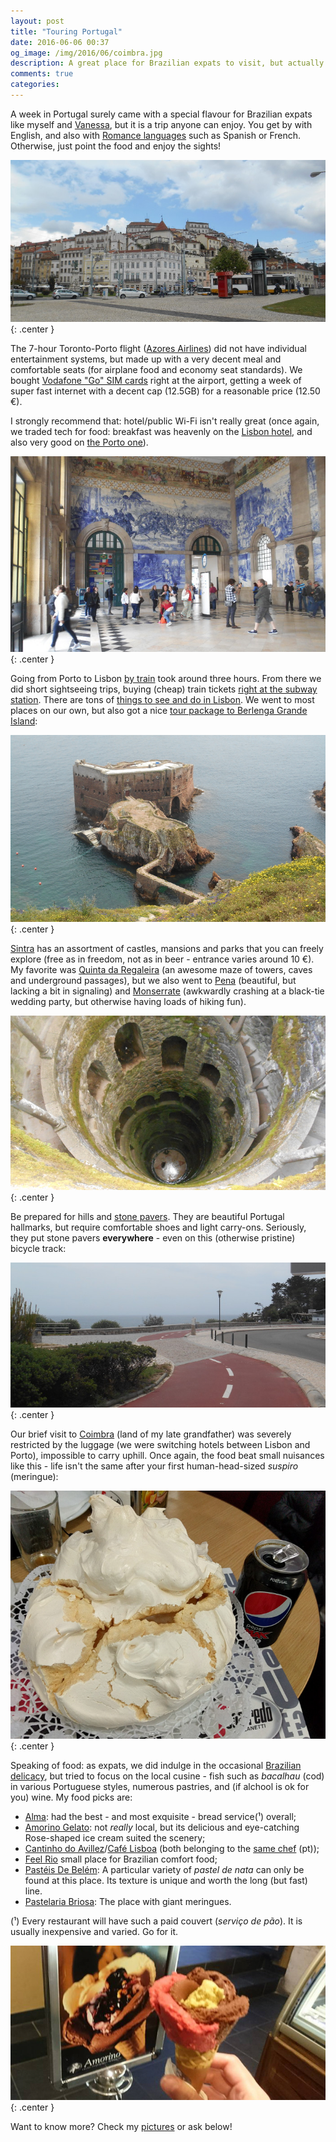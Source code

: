 ```yaml
---
layout: post
title: "Touring Portugal"
date: 2016-06-06 00:37
og_image: /img/2016/06/coimbra.jpg
description: A great place for Brazilian expats to visit, but actually enjoyable by anyone!
comments: true
categories:
---
```

A week in Portugal surely came with a special flavour for Brazilian expats like myself and [Vanessa][103], but it is a trip anyone can enjoy. You get by with English, and also with [Romance languages][1] such as Spanish or French. Otherwise, just point the food and enjoy the sights!

![Coimbra ](/img/2016/06/coimbra.jpg){: .center }

<!-- more -->

The 7-hour Toronto-Porto flight ([Azores Airlines][2]) did not have individual entertainment systems, but made up with a very decent meal and comfortable seats (for airplane food and economy seat standards). We bought [Vodafone "Go" SIM cards][3] right at the airport, getting a week of super fast internet with a decent cap (12.5GB) for a reasonable price (12.50 €).

I strongly recommend that: hotel/public Wi-Fi isn't really great (once again, we traded tech for food: breakfast was heavenly on the [Lisbon hotel][4], and also very good on [the Porto one][5]).

![Train station (in Coimbra, IIRC) ](/img/2016/06/estacao.jpg){: .center }

Going from Porto to Lisbon [by train][6] took around three hours. From there we did short sightseeing trips, buying (cheap) train tickets [right at the subway station][6.5]. There are tons of [things to see and do in Lisbon][100]. We went to most places on our own, but also got a nice [tour package to Berlenga Grande Island][102]:

![The fort inside Berlenga Grande Island ](/img/2016/06/berlenga.jpg){: .center }

[Sintra][8] has an assortment of castles, mansions and parks that you can freely explore (free as in freedom, not as in beer - entrance varies around 10 €). My favorite was [Quinta da Regaleira][9] (an awesome maze of towers, caves and underground passages), but we also went to [Pena][10] (beautiful, but lacking a bit in signaling) and [Monserrate][11] (awkwardly crashing at a black-tie wedding party, but otherwise having loads of hiking fun).

![Quinta Da Regaleira ](/img/2016/06/quinta_regaleira.jpg){: .center }

Be prepared for hills and [stone pavers][12]. They are beautiful Portugal hallmarks, but require comfortable shoes and light carry-ons. Seriously, they put stone pavers **everywhere** - even on this (otherwise pristine) bicycle track:

![Even the sidewalk is cut by the stone pavers ](/img/2016/06/ciclovia_pedrinhas.jpg){: .center }

Our brief visit to [Coimbra][13] (land of my late grandfather) was severely restricted by the luggage (we were switching hotels between Lisbon and Porto), impossible to carry uphill. Once again, the food beat small nuisances like this - life isn't the same after your first human-head-sized *suspiro* (meringue):

![Suspiro in Coimbra ](/img/2016/06/suspiro.jpg){: .center }

Speaking of food: as expats, we did indulge in the occasional [Brazilian delicacy][14], but tried to focus on the local cusine - fish such as *bacalhau* (cod) in various Portuguese styles, numerous pastries, and (if alchool is ok for you) wine. My food picks are:

- [Alma][18]: had the best - and most exquisite - bread service(¹) overall;
- [Amorino Gelato][20]: not *really* local, but its delicious and eye-catching Rose-shaped ice cream suited the scenery;
- [Cantinho do Avillez][15]/[Café Lisboa][16] (both belonging to the [same chef][17] (pt));
- [Feel Rio][19] small place for Brazilian comfort food;
- [Pastéis De Belém][101]: A particular variety of *pastel de nata* can only be found at this place. Its texture is unique and worth the long (but fast) line.
- [Pastelaria Briosa][21]: The place with giant meringues.

(¹) Every restaurant will have such a paid couvert (*serviço de pão*). It is usually inexpensive and varied. Go for it.

![ice cream ](/img/2016/06/icecream.jpg){: .center }

Want to know more? Check my [pictures][22] or ask below!

[1]: https://simple.wikipedia.org/wiki/Romance_languages
[2]: https://www.azoresairlines.pt/en/home
[3]: http://www.vodafone.pt/main/particulares/internet-movel/tarifarios/go-detalhe.html
[4]: http://www.hfhotels.com/gb/?s=26&ss=195
[5]: http://www.grandehotelporto.com/en/
[6]: https://www.cp.pt/passageiros/en/
[6.5]: http://www.sintra-portugal.com/guides/Lisbon-to-Sintra.html
[7]: https://www.visitportugal.com/en/NR/exeres/B1743B31-3190-4769-9EFD-9E911FF4C813
[8]: http://www.sintra-portugal.com/index.html
[9]: http://www.boredpanda.com/palace-of-mystery-quinta-da-regaleira-by-taylor-moore/
[10]: http://www.parquesdesintra.pt/en/parks-and-monuments/park-and-national-palace-of-pena/
[11]: http://www.parquesdesintra.pt/en/parks-and-monuments/park-and-palace-of-monserrate/
[12]: https://en.wikipedia.org/wiki/Portuguese_pavement
[13]: https://www.lonelyplanet.com/portugal/central-portugal/coimbra
[14]: http://www.guiadasemana.com.br/restaurantes/noticia/onde-comer-pastel-em-sao-paulo
[15]: http://cantinhodoavillez.pt/?lang=en_gb
[16]: http://www.joseavillez.pt/en/cafe-lisboa
[17]: http://www.cultuga.com.br/2012/09/entrevista-com-o-chef-jose-avillez/
[18]: http://www.almalisboa.pt/
[19]: https://www.zomato.com/grande-lisboa/feel-rio-baixa-lisboa
[20]: http://www.amorino.com/us/shop/lisbon-augusta.68.html
[21]: http://pastelariabriosa.pt/
[22]: https://www.flickr.com/photos/chesterbr/albums/72157668512616920
[100]: https://www.tripadvisor.ca/Attractions-g189158-Activities-Lisbon_Lisbon_District_Central_Portugal.html
[101]: http://pasteisdebelem.pt/en/
[102]: http://www.viator.com/tours/Lisbon/Berlenga-Grande-Island-Small-Group-Day-Trip-from-Lisbon/d538-6999SMLATLANTIC
[103]: http://baniverso.com

